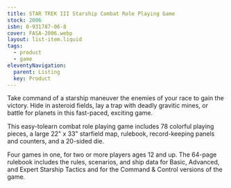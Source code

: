 ```yaml
---
title: STAR TREK III Starship Combat Role Playing Game
stock: 2006
isbn: 0-931787-06-8
cover: FASA-2006.webp
layout: list-item.liquid
tags: 
  - product
  - game
eleventyNavigation:
  parent: Listing
  key: Product
---
```

Take command of a starship maneuver the enemies of your race to gain the victory. Hide in asteroid fields, lay a trap with deadly gravitic mines, or battle for planets in this fast-paced, exciting game. 

This easy-tolearn combat role playing game includes 78 colorful playing pieces, a large 22" x 33" starfield map, rulebook, record-keeping panels and counters, and a 20-sided die. 

Four games in one, for two or more players ages 12 and up. The 64-page rulebook includes the rules, scenarios, and ship data for Basic, Advanced, and Expert Starship Tactics and for the Command & Control versions of the game.